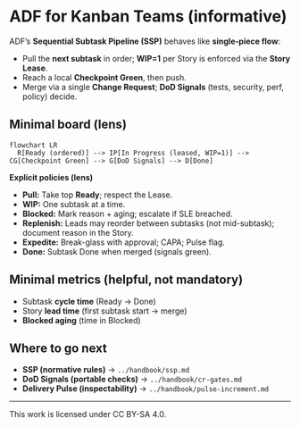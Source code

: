 # ADF for Kanban Teams (informative)

ADF’s **Sequential Subtask Pipeline (SSP)** behaves like **single‑piece flow**:
- Pull the **next subtask** in order; **WIP=1** per Story is enforced via the **Story Lease**.
- Reach a local **Checkpoint Green**, then push.
- Merge via a single **Change Request**; **DoD Signals** (tests, security, perf, policy) decide.

## Minimal board (lens)
```mermaid
flowchart LR
  R[Ready (ordered)] --> IP[In Progress (leased, WIP=1)] --> CG[Checkpoint Green] --> G[DoD Signals] --> D[Done]
```

**Explicit policies (lens)**

* **Pull:** Take top **Ready**; respect the Lease.
* **WIP:** One subtask at a time.
* **Blocked:** Mark reason + aging; escalate if SLE breached.
* **Replenish:** Leads may reorder between subtasks (not mid-subtask); document reason in the Story.
* **Expedite:** Break-glass with approval; CAPA; Pulse flag.
* **Done:** Subtask Done when merged (signals green).

## Minimal metrics (helpful, not mandatory)

* Subtask **cycle time** (Ready → Done)
* Story **lead time** (first subtask start → merge)
* **Blocked aging** (time in Blocked)

## Where to go next

* **SSP (normative rules)** → `../handbook/ssp.md`
* **DoD Signals (portable checks)** → `../handbook/cr-gates.md`
* **Delivery Pulse (inspectability)** → `../handbook/pulse-increment.md`


---

This work is licensed under CC BY-SA 4.0.
